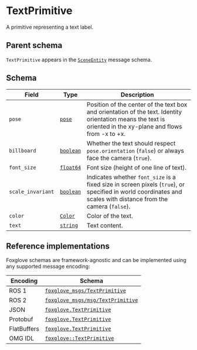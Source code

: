 # TextPrimitive

A primitive representing a text label.

## Parent schema

`TextPrimitive` appears in the [`SceneEntity`](./scene-entity.md) message schema.

## Schema

| Field             | Type                                     | Description                                                                                                                                                    |
| ----------------- | ---------------------------------------- | -------------------------------------------------------------------------------------------------------------------------------------------------------------- |
| `pose`            | [`pose`](./pose.md)                      | Position of the center of the text box and orientation of the text. Identity orientation means the text is oriented in the xy-plane and flows from -x to +x.   |
| `billboard`       | [`boolean`](./built-in-types.md#boolean) | Whether the text should respect `pose.orientation` (`false`) or always face the camera (`true`).                                                               |
| `font_size`       | [`float64`](./built-in-types.md#float64) | Font size (height of one line of text).                                                                                                                        |
| `scale_invariant` | [`boolean`](./built-in-types.md#boolean) | Indicates whether `font_size` is a fixed size in screen pixels (`true`), or specified in world coordinates and scales with distance from the camera (`false`). |
| `color`           | [`Color`](./color.md)                    | Color of the text.                                                                                                                                             |
| `text`            | [`string`](./built-in-types.md#string)   | Text content.                                                                                                                                                  |

## Reference implementations

Foxglove schemas are framework-agnostic and can be implemented using any supported message encoding:

| Encoding    | Schema                            |
| ----------- | --------------------------------- |
| ROS 1       | [`foxglove_msgs/TextPrimitive`](https://github.com/foxglove/foxglove-sdk/blob/main/schemas/ros1/TextPrimitive.msg) |
| ROS 2       | [`foxglove_msgs/msg/TextPrimitive`](https://github.com/foxglove/foxglove-sdk/blob/main/schemas/ros2/TextPrimitive.msg) |
| JSON        | [`foxglove.TextPrimitive`](https://github.com/foxglove/foxglove-sdk/blob/main/schemas/jsonschema/TextPrimitive.json) |
| Protobuf    | [`foxglove.TextPrimitive`](https://github.com/foxglove/foxglove-sdk/blob/main/schemas/proto/foxglove/TextPrimitive.proto) |
| FlatBuffers | [`foxglove.TextPrimitive`](https://github.com/foxglove/foxglove-sdk/blob/main/schemas/flatbuffer/TextPrimitive.fbs) |
| OMG IDL     | [`foxglove::TextPrimitive`](https://github.com/foxglove/foxglove-sdk/blob/main/schemas/omgidl/foxglove/TextPrimitive.idl) |
